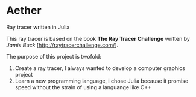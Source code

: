 # Aether
Ray tracer written in Julia

This ray tracer is based on the book **The Ray Tracer Challenge** written by *Jamis Buck* [http://raytracerchallenge.com/].

The purpose of this project is twofold:
1. Create a ray tracer, I always wanted to develop a computer graphics project  
2. Learn a new programming language, i chose Julia because it promise speed without the strain of using a languange like C++ 
